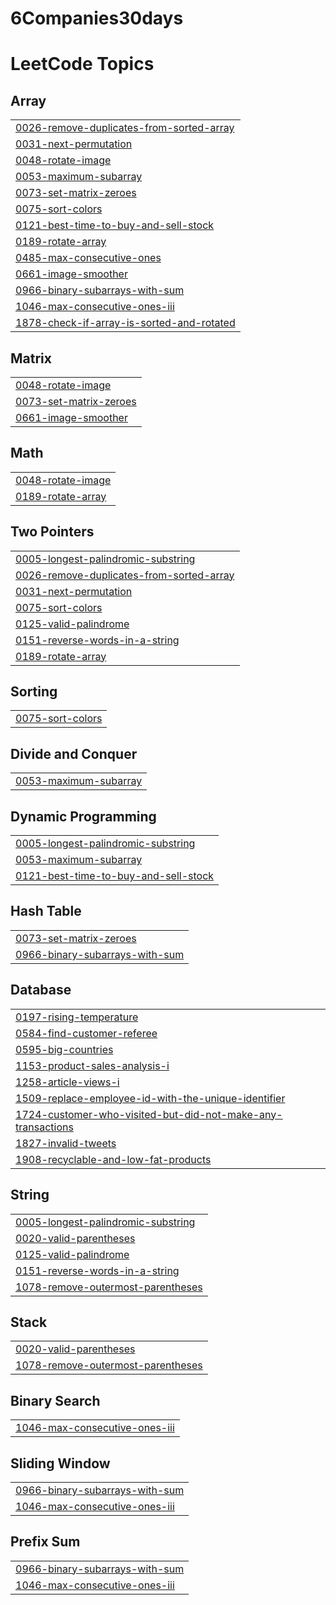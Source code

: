 # 6Companies30days
<!---LeetCode Topics Start-->
# LeetCode Topics
## Array
|  |
| ------- |
| [0026-remove-duplicates-from-sorted-array](https://github.com/Sameer-Kadu/6Companies30days/tree/master/0026-remove-duplicates-from-sorted-array) |
| [0031-next-permutation](https://github.com/Sameer-Kadu/6Companies30days/tree/master/0031-next-permutation) |
| [0048-rotate-image](https://github.com/Sameer-Kadu/6Companies30days/tree/master/0048-rotate-image) |
| [0053-maximum-subarray](https://github.com/Sameer-Kadu/6Companies30days/tree/master/0053-maximum-subarray) |
| [0073-set-matrix-zeroes](https://github.com/Sameer-Kadu/6Companies30days/tree/master/0073-set-matrix-zeroes) |
| [0075-sort-colors](https://github.com/Sameer-Kadu/6Companies30days/tree/master/0075-sort-colors) |
| [0121-best-time-to-buy-and-sell-stock](https://github.com/Sameer-Kadu/6Companies30days/tree/master/0121-best-time-to-buy-and-sell-stock) |
| [0189-rotate-array](https://github.com/Sameer-Kadu/6Companies30days/tree/master/0189-rotate-array) |
| [0485-max-consecutive-ones](https://github.com/Sameer-Kadu/6Companies30days/tree/master/0485-max-consecutive-ones) |
| [0661-image-smoother](https://github.com/Sameer-Kadu/6Companies30days/tree/master/0661-image-smoother) |
| [0966-binary-subarrays-with-sum](https://github.com/Sameer-Kadu/6Companies30days/tree/master/0966-binary-subarrays-with-sum) |
| [1046-max-consecutive-ones-iii](https://github.com/Sameer-Kadu/6Companies30days/tree/master/1046-max-consecutive-ones-iii) |
| [1878-check-if-array-is-sorted-and-rotated](https://github.com/Sameer-Kadu/6Companies30days/tree/master/1878-check-if-array-is-sorted-and-rotated) |
## Matrix
|  |
| ------- |
| [0048-rotate-image](https://github.com/Sameer-Kadu/6Companies30days/tree/master/0048-rotate-image) |
| [0073-set-matrix-zeroes](https://github.com/Sameer-Kadu/6Companies30days/tree/master/0073-set-matrix-zeroes) |
| [0661-image-smoother](https://github.com/Sameer-Kadu/6Companies30days/tree/master/0661-image-smoother) |
## Math
|  |
| ------- |
| [0048-rotate-image](https://github.com/Sameer-Kadu/6Companies30days/tree/master/0048-rotate-image) |
| [0189-rotate-array](https://github.com/Sameer-Kadu/6Companies30days/tree/master/0189-rotate-array) |
## Two Pointers
|  |
| ------- |
| [0005-longest-palindromic-substring](https://github.com/Sameer-Kadu/6Companies30days/tree/master/0005-longest-palindromic-substring) |
| [0026-remove-duplicates-from-sorted-array](https://github.com/Sameer-Kadu/6Companies30days/tree/master/0026-remove-duplicates-from-sorted-array) |
| [0031-next-permutation](https://github.com/Sameer-Kadu/6Companies30days/tree/master/0031-next-permutation) |
| [0075-sort-colors](https://github.com/Sameer-Kadu/6Companies30days/tree/master/0075-sort-colors) |
| [0125-valid-palindrome](https://github.com/Sameer-Kadu/6Companies30days/tree/master/0125-valid-palindrome) |
| [0151-reverse-words-in-a-string](https://github.com/Sameer-Kadu/6Companies30days/tree/master/0151-reverse-words-in-a-string) |
| [0189-rotate-array](https://github.com/Sameer-Kadu/6Companies30days/tree/master/0189-rotate-array) |
## Sorting
|  |
| ------- |
| [0075-sort-colors](https://github.com/Sameer-Kadu/6Companies30days/tree/master/0075-sort-colors) |
## Divide and Conquer
|  |
| ------- |
| [0053-maximum-subarray](https://github.com/Sameer-Kadu/6Companies30days/tree/master/0053-maximum-subarray) |
## Dynamic Programming
|  |
| ------- |
| [0005-longest-palindromic-substring](https://github.com/Sameer-Kadu/6Companies30days/tree/master/0005-longest-palindromic-substring) |
| [0053-maximum-subarray](https://github.com/Sameer-Kadu/6Companies30days/tree/master/0053-maximum-subarray) |
| [0121-best-time-to-buy-and-sell-stock](https://github.com/Sameer-Kadu/6Companies30days/tree/master/0121-best-time-to-buy-and-sell-stock) |
## Hash Table
|  |
| ------- |
| [0073-set-matrix-zeroes](https://github.com/Sameer-Kadu/6Companies30days/tree/master/0073-set-matrix-zeroes) |
| [0966-binary-subarrays-with-sum](https://github.com/Sameer-Kadu/6Companies30days/tree/master/0966-binary-subarrays-with-sum) |
## Database
|  |
| ------- |
| [0197-rising-temperature](https://github.com/Sameer-Kadu/6Companies30days/tree/master/0197-rising-temperature) |
| [0584-find-customer-referee](https://github.com/Sameer-Kadu/6Companies30days/tree/master/0584-find-customer-referee) |
| [0595-big-countries](https://github.com/Sameer-Kadu/6Companies30days/tree/master/0595-big-countries) |
| [1153-product-sales-analysis-i](https://github.com/Sameer-Kadu/6Companies30days/tree/master/1153-product-sales-analysis-i) |
| [1258-article-views-i](https://github.com/Sameer-Kadu/6Companies30days/tree/master/1258-article-views-i) |
| [1509-replace-employee-id-with-the-unique-identifier](https://github.com/Sameer-Kadu/6Companies30days/tree/master/1509-replace-employee-id-with-the-unique-identifier) |
| [1724-customer-who-visited-but-did-not-make-any-transactions](https://github.com/Sameer-Kadu/6Companies30days/tree/master/1724-customer-who-visited-but-did-not-make-any-transactions) |
| [1827-invalid-tweets](https://github.com/Sameer-Kadu/6Companies30days/tree/master/1827-invalid-tweets) |
| [1908-recyclable-and-low-fat-products](https://github.com/Sameer-Kadu/6Companies30days/tree/master/1908-recyclable-and-low-fat-products) |
## String
|  |
| ------- |
| [0005-longest-palindromic-substring](https://github.com/Sameer-Kadu/6Companies30days/tree/master/0005-longest-palindromic-substring) |
| [0020-valid-parentheses](https://github.com/Sameer-Kadu/6Companies30days/tree/master/0020-valid-parentheses) |
| [0125-valid-palindrome](https://github.com/Sameer-Kadu/6Companies30days/tree/master/0125-valid-palindrome) |
| [0151-reverse-words-in-a-string](https://github.com/Sameer-Kadu/6Companies30days/tree/master/0151-reverse-words-in-a-string) |
| [1078-remove-outermost-parentheses](https://github.com/Sameer-Kadu/6Companies30days/tree/master/1078-remove-outermost-parentheses) |
## Stack
|  |
| ------- |
| [0020-valid-parentheses](https://github.com/Sameer-Kadu/6Companies30days/tree/master/0020-valid-parentheses) |
| [1078-remove-outermost-parentheses](https://github.com/Sameer-Kadu/6Companies30days/tree/master/1078-remove-outermost-parentheses) |
## Binary Search
|  |
| ------- |
| [1046-max-consecutive-ones-iii](https://github.com/Sameer-Kadu/6Companies30days/tree/master/1046-max-consecutive-ones-iii) |
## Sliding Window
|  |
| ------- |
| [0966-binary-subarrays-with-sum](https://github.com/Sameer-Kadu/6Companies30days/tree/master/0966-binary-subarrays-with-sum) |
| [1046-max-consecutive-ones-iii](https://github.com/Sameer-Kadu/6Companies30days/tree/master/1046-max-consecutive-ones-iii) |
## Prefix Sum
|  |
| ------- |
| [0966-binary-subarrays-with-sum](https://github.com/Sameer-Kadu/6Companies30days/tree/master/0966-binary-subarrays-with-sum) |
| [1046-max-consecutive-ones-iii](https://github.com/Sameer-Kadu/6Companies30days/tree/master/1046-max-consecutive-ones-iii) |
<!---LeetCode Topics End-->
